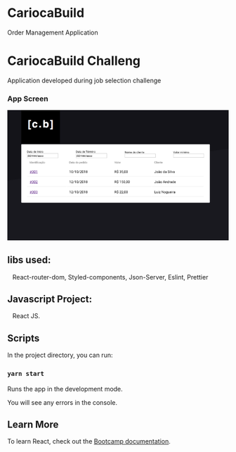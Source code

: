 # CariocaBuild
Order Management Application


# CariocaBuild Challeng
Application developed during job selection challenge

### App Screen

<p align="center">
  <img alt="GitHub language count" src="https://github.com/keepact/CariocaBuild/blob/master/app-preview.png">
</p>

## libs used:
  
 React-router-dom, Styled-components, Json-Server, Eslint, Prettier
 
## Javascript Project:
 
 React JS.

## Scripts

In the project directory, you can run:

### `yarn start`

Runs the app in the development mode.<br />

You will see any errors in the console.

## Learn More

To learn React, check out the [Bootcamp documentation](https://rocketseat.com.br).<br />

